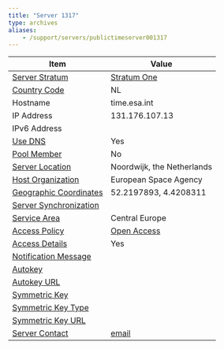 ```yaml
---
title: "Server 1317"
type: archives
aliases:
    - /support/servers/publictimeserver001317
---
```


| Item | Value |
| ----- | ----- |
| [Server Stratum](/support/servers/serverstratum) | [Stratum One](/support/servers/stratumonetimeservers) |
| [Country Code](/support/servers/countrycode) | NL |
| Hostname |  time.esa.int |
| IP Address |  131.176.107.13 |
| IPv6 Address | |
| [Use DNS](/support/servers/usedns) | Yes |
| [Pool Member](/support/servers/poolmember) | No |
| [Server Location](/support/servers/serverlocation) |  Noordwijk, the Netherlands  |
| [Host Organization](/support/servers/hostorganization) |  European Space Agency |
| [ Geographic Coordinates](/support/servers/geographiccoordinates) |  52.2197893, 4.4208311 |
| [Server Synchronization](/support/servers/serversynchronization) |  |
| [Service Area](/support/servers/servicearea) |  Central Europe  |
| [Access Policy](/support/servers/accesspolicy) | [Open Access](/support/servers/openaccess) |
| [Access Details](/support/servers/accessdetails) | Yes |
| [Notification Message](/support/servers/notificationmessage) |  |
| [Autokey](/support/servers/autokey) |  |
| [Autokey URL](/support/servers/autokeyurl) | |
| [Symmetric Key](/support/servers/symmetrickey) |  |
| [Symmetric Key Type](/support/servers/symmetrickeytype) | |
| [Symmetric Key URL](/support/servers/symmetrickeyurl) | |
| [Server Contact](/support/servers/servercontact) | [email](mailto:servdesk@esa.int) |